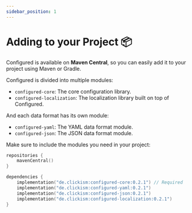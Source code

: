 ```yaml
---
sidebar_position: 1
---
```

# Adding to your Project 📦
Configured is available on **Maven Central**, so you can easily add it to your project
using Maven or Gradle.

Configured is divided into multiple modules:
- `configured-core`: The core configuration library.
- `configured-localization`: The localization library built on top of Configured.

And each data format has its own module:
- `configured-yaml`: The YAML data format module.
- `configured-json`: The JSON data format module.

Make sure to include the modules you need in your project:
```kotlin
repositories {
    mavenCentral()
}

dependencies {
    implementation("de.clickism:configured-core:0.2.1") // Required
    implementation("de.clickism:configured-yaml:0.2.1")
    implementation("de.clickism:configured-json:0.2.1")
    implementation("de.clickism:configured-localization:0.2.1")
}
```
